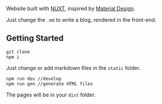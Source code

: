 Website built with [NUXT](https://nuxtjs.org), inspired by [Material Design](https://material.io).

Just change the `.md` to write a blog, rendered in the front-end.

## Getting Started

    git clone
    npm i

Just change or add markdown files in the `static` folder.

    npm run dev //develop
    npm run gen //generate HTML files

The pages will be in your `dist` folder. 